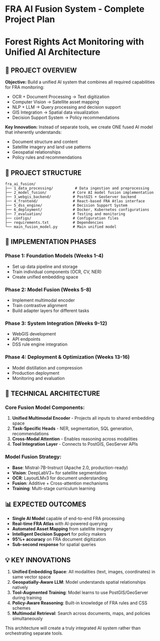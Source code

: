 # FRA AI Fusion System - Complete Project Plan
# Forest Rights Act Monitoring with Unified AI Architecture

## 🎯 PROJECT OVERVIEW

**Objective:** Build a unified AI system that combines all required capabilities for FRA monitoring:
- OCR + Document Processing → Text digitization
- Computer Vision → Satellite asset mapping  
- NLP + LLM → Query processing and decision support
- GIS Integration → Spatial data visualization
- Decision Support System → Policy recommendations

**Key Innovation:** Instead of separate tools, we create ONE fused AI model that inherently understands:
- Document structure and content
- Satellite imagery and land use patterns
- Geospatial relationships
- Policy rules and recommendations

## 📁 PROJECT STRUCTURE

```
fra_ai_fusion/
├── 1_data_processing/          # Data ingestion and preprocessing
├── 2_model_fusion/            # Core AI model fusion implementation
├── 3_webgis_backend/          # PostGIS + GeoServer backend
├── 4_frontend/                # React-based FRA Atlas interface
├── 5_dss_engine/              # Decision Support System
├── 6_deployment/              # Docker, Kubernetes configurations
├── 7_evaluation/              # Testing and monitoring
├── configs/                   # Configuration files
├── requirements.txt           # Dependencies
└── main_fusion_model.py       # Main unified model
```

## 🚀 IMPLEMENTATION PHASES

### Phase 1: Foundation Models (Weeks 1-4)
- Set up data pipeline and storage
- Train individual components (OCR, CV, NER)
- Create unified embedding space

### Phase 2: Model Fusion (Weeks 5-8)  
- Implement multimodal encoder
- Train contrastive alignment
- Build adapter layers for different tasks

### Phase 3: System Integration (Weeks 9-12)
- WebGIS development
- API endpoints
- DSS rule engine integration

### Phase 4: Deployment & Optimization (Weeks 13-16)
- Model distillation and compression
- Production deployment
- Monitoring and evaluation

## 🔧 TECHNICAL ARCHITECTURE

### Core Fusion Model Components:
1. **Unified Multimodal Encoder** - Projects all inputs to shared embedding space
2. **Task-Specific Heads** - NER, segmentation, SQL generation, recommendations
3. **Cross-Modal Attention** - Enables reasoning across modalities
4. **Tool Integration Layer** - Connects to PostGIS, GeoServer APIs

### Model Fusion Strategy:
- **Base**: Mistral-7B-Instruct (Apache 2.0, production-ready)
- **Vision**: DeepLabV3+ for satellite segmentation
- **OCR**: LayoutLMv3 for document understanding
- **Fusion**: Additive + Cross-attention mechanisms
- **Training**: Multi-stage curriculum learning

## 📊 EXPECTED OUTCOMES

- **Single AI Model** capable of end-to-end FRA processing
- **Real-time FRA Atlas** with AI-powered querying
- **Automated Asset Mapping** from satellite imagery
- **Intelligent Decision Support** for policy makers
- **95%+ accuracy** on FRA document digitization
- **Sub-second response** for spatial queries

## 💡 KEY INNOVATIONS

1. **Unified Embedding Space**: All modalities (text, images, coordinates) in same vector space
2. **Geospatially-Aware LLM**: Model understands spatial relationships natively
3. **Tool-Augmented Training**: Model learns to use PostGIS/GeoServer during training
4. **Policy-Aware Reasoning**: Built-in knowledge of FRA rules and CSS schemes
5. **Multimodal Retrieval**: Search across documents, maps, and policies simultaneously

This architecture will create a truly integrated AI system rather than orchestrating separate tools.
